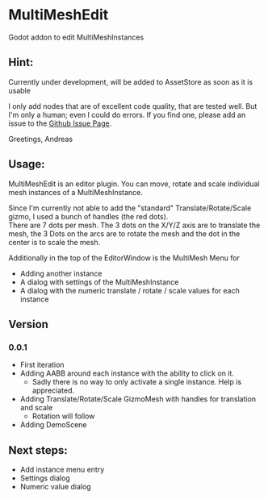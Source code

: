 # MultiMeshEdit
Godot addon to edit MultiMeshInstances

## Hint:
Currently under development, will be added to AssetStore as soon as it is usable

I only add nodes that are of excellent code quality, that are tested well. But I'm only a human; even I could do errors. If you find one, please add an issue to the
[Github Issue Page](https://github.com/AFE-GmdG/MultiMeshEdit/issues).

Greetings, Andreas

## Usage:
MultiMeshEdit is an editor plugin. You can move, rotate and scale individual mesh instances of a MultiMeshInstance.

Since I'm currently not able to add the "standard" Translate/Rotate/Scale gizmo, I used a bunch of handles (the red dots). \
There are 7 dots per mesh. The 3 dots on the X/Y/Z axis are to translate the mesh, the 3 Dots on the arcs are to rotate the mesh
and the dot in the center is to scale the mesh.

Additionally in the top of the EditorWindow is the MultiMesh Menu for
- Adding another instance
- A dialog with settings of the MultiMeshInstance
- A dialog with the numeric translate / rotate / scale values for each instance

## Version
### 0.0.1
- First iteration
- Adding AABB around each instance with the ability to click on it.
  - Sadly there is no way to only activate a single instance. Help is appreciated.
- Adding Translate/Rotate/Scale GizmoMesh with handles for translation and scale
  - Rotation will follow
- Adding DemoScene

## Next steps:
- Add instance menu entry
- Settings dialog
- Numeric value dialog
